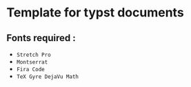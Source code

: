 # Template for typst documents
## Fonts required :
- `Stretch Pro`
- `Montserrat`
- `Fira Code`
- `TeX Gyre DejaVu Math`
